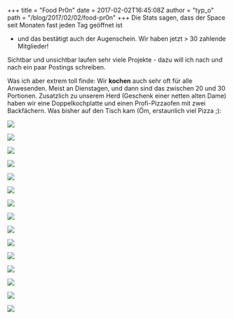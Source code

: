 +++
title = "Food Pr0n"
date = 2017-02-02T16:45:08Z
author = "typ_o"
path = "/blog/2017/02/02/food-pr0n"
+++
Die Stats sagen, dass der Space seit Monaten fast jeden Tag geöffnet ist
- und das bestätigt auch der Augenschein. Wir haben jetzt \> 30 zahlende
Mitglieder\!

Sichtbar und unsichtbar laufen sehr viele Projekte - dazu will ich nach
und nach ein paar Postings schreiben.

Was ich aber extrem toll finde: Wir **kochen** auch sehr oft für alle
Anwesenden. Meist an Dienstagen, und dann sind das zwischen 20 und 30
Portionen. Zusatzlich zu unserem Herd (Geschenk einer netten alten Dame)
haben wir eine Doppelkochplatte und einen Profi-Pizzaofen mit zwei
Backfächern. Was bisher auf den Tisch kam (Öm, erstaunlich viel Pizza
;):

[![](/media/blog-02-DSC_0109.serendipityThumb.JPG)](/media/blog-02-DSC_0109.JPG)

[![](/media/blog-00-flipdot_pizzabaeckerei_2016-10-05_03.serendipityThumb.jpg)](/media/blog-00-flipdot_pizzabaeckerei_2016-10-05_03.jpg)

[![](/media/pizzaofen_flipdot_2016-10-05.serendipityThumb.jpg)](/media/pizzaofen_flipdot_2016-10-05.jpg)

[![](/media/hackbraten.serendipityThumb.jpg)](/media/hackbraten.jpg)

[![](/media/DSC_0097.serendipityThumb.JPG)](/media/DSC_0097.JPG)

[![](/media/DSC_0222.serendipityThumb.JPG)](/media/DSC_0222.JPG)

[![](/media/flipdot_pizzabaeckerei_2016-10-05.serendipityThumb.jpg)](/media/flipdot_pizzabaeckerei_2016-10-05.jpg)

[![](/media/20160417_190146.serendipityThumb.jpg)](/media/20160417_190146.jpg)

[![](/media/DSC_0025.serendipityThumb.JPG)](/media/DSC_0025.JPG)

[![](/media/blog-07-DSC_0205.serendipityThumb.JPG)](/media/blog-07-DSC_0205.JPG)

[![](/media/blog-06-DSC_0078.serendipityThumb.JPG)](/media/blog-06-DSC_0078.JPG)

[![](/media/blog-04-7857e2db1f3412b4976ce4ed46ef658c8d5b46b9.serendipityThumb.JPG)](/media/blog-04-7857e2db1f3412b4976ce4ed46ef658c8d5b46b9.JPG)

[![](/media/blog-05-DSC_0017.serendipityThumb.JPG)](/media/blog-05-DSC_0017.JPG)

[![](/media/blog-01-DSC_0183.serendipityThumb.JPG)](/media/blog-01-DSC_0183.JPG)

[![](/media/20160419_201736.serendipityThumb.jpg)](/media/20160419_201736.jpg)
